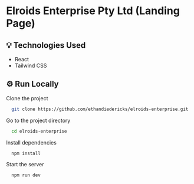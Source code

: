 # Elroids Enterprise Pty Ltd (Landing Page)


## 💡 Technologies Used

  - React
  - Tailwind CSS


## ⚙️ Run Locally

Clone the project

```bash
  git clone https://github.com/ethandiedericks/elroids-enterprise.git
```

Go to the project directory

```bash
  cd elroids-enterprise
```

Install dependencies

```bash
  npm install
```

Start the server

```bash
  npm run dev
```


